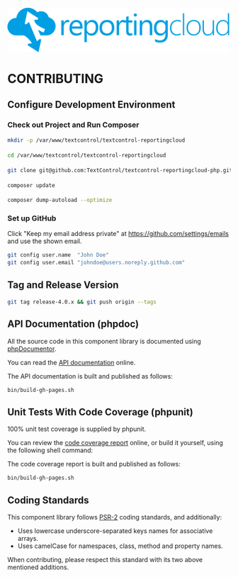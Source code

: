 ![Logo](./resource/rc_logo_512.png)

# CONTRIBUTING

## Configure Development Environment

### Check out Project and Run Composer

```bash
mkdir -p /var/www/textcontrol/textcontrol-reportingcloud

cd /var/www/textcontrol/textcontrol-reportingcloud

git clone git@github.com:TextControl/textcontrol-reportingcloud-php.git .

composer update

composer dump-autoload --optimize
```

### Set up GitHub

Click "Keep my email address private" at https://github.com/settings/emails and use the shown email.

```bash
git config user.name  "John Doe"
git config user.email "johndoe@users.noreply.github.com"
```

## Tag and Release Version

```bash
git tag release-4.0.x && git push origin --tags
```

## API Documentation (phpdoc)

All the source code in this component library is documented using [phpDocumentor](https://www.phpdoc.org/).

You can read the [API documentation](https://textcontrol.github.io/textcontrol-reportingcloud-php/docs-api/) online.

The API documentation is built and published as follows:

```bash
bin/build-gh-pages.sh
```

## Unit Tests With Code Coverage (phpunit)

100% unit test coverage is supplied by phpunit.

You can review the [code coverage report](https://textcontrol.github.io/textcontrol-reportingcloud-php/test-coverage/) online, or build it yourself, using the following shell command:

The code coverage report is built and published as follows:

```bash
bin/build-gh-pages.sh
```

## Coding Standards

This component library follows [PSR-2](http://www.php-fig.org/psr/psr-2/) coding standards, and additionally:

* Uses lowercase underscore-separated keys names for associative arrays.
* Uses camelCase for namespaces, class, method and property names.

When contributing, please respect this standard with its two above mentioned additions.
